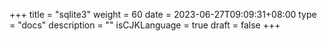 +++
title = "sqlite3"
weight = 60
date = 2023-06-27T09:09:31+08:00
type = "docs"
description = ""
isCJKLanguage = true
draft = false
+++